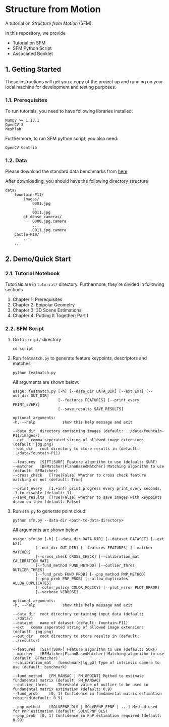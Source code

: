 # Structure from Motion 

A tutorial on _Structure from Motion_ (SFM). 

In this repository, we provide
* Tutorial on SFM
* SFM Python Script
* Associated Booklet

## 1. Getting Started

These instructions will get you a copy of the project up and running on your local machine for development and testing purposes.

### 1.1. Prerequisites

To run tutorials, you need to have following libraries installed:
```
Numpy >= 1.13.1
OpenCV 3
Meshlab
```
Furthermore, to run SFM python script, you also need: 
```
OpenCV Contrib
```

### 1.2. Data 
Please download the standard data benchmarks from [here](https://github.com/openMVG/SfM_quality_evaluation)

After downloading, you should have the following directory structure 
```
data/
    fountain-P11/ 
        images/
            0001.jpg
            ...
            0011.jpg
        gt_dense_cameras/
            0000.jpg.camera
            ...
            0011.jpg.camera
    Castle-P19/
        ...
    ...
```

## 2. Demo/Quick Start

### 2.1. Tutorial Notebook 
Tutorials are in `tutorial/` directory. Furthermore, they're divided in following sections
1. Chapter 1: Prerequisites
2. Chapter 2: Epipolar Geometry
3. Chapter 3: 3D Scene Estimations
4. Chapter 4: Putting It Together: Part I

### 2.2. SFM Script
1. Go to `script/` directory
    ```
    cd script
    ```

2. Run `featmatch.py` to generate feature keypoints, descriptors and matches
    ```
    python featmatch.py
    ```

    All arguments are shown below: 
    ```
    usage: featmatch.py [-h] [--data_dir DATA_DIR] [--ext EXT] [--out_dir OUT_DIR]
                        [--features FEATURES] [--print_every PRINT_EVERY]
                        [--save_results SAVE_RESULTS]

    optional arguments:
    -h, --help            show this help message and exit

    --data_dir  directory containing images (default: ../data/fountain-P11/images/)
    --ext   comma seperated string of allowed image extensions (default: jpg,png)
    --out_dir   root directory to store results in (default: ../data/fountain-P11)

    --features  [SIFT|SURF] Feature algorithm to use (default: SURF)
    --matcher   [BFMatcher|FlannBasedMatcher] Matching algorithm to use (default: BFMatcher)
    --cross_check   [True|False] Whether to cross check feature matching or not (default: True)

    --print_every   [1,+inf] print progress every print_every seconds, -1 to disable (default: 1)
    --save_results  [True|False] whether to save images with keypoints drawn on them (default: False)
    ```

3. Run `sfm.py` to generate point cloud: 
    ```
    python sfm.py --data-dir <path-to-data-directory>
    ```

    All arguments are shown below
    ```
    usage: sfm.py [-h] [--data_dir DATA_DIR] [--dataset DATASET] [--ext EXT]
              [--out_dir OUT_DIR] [--features FEATURES] [--matcher MATCHER]
              [--cross_check CROSS_CHECK] [--calibration_mat CALIBRATION_MAT]
              [--fund_method FUND_METHOD] [--outlier_thres OUTLIER_THRES]
              [--fund_prob FUND_PROB] [--pnp_method PNP_METHOD]
              [--pnp_prob PNP_PROB] [--allow_duplicates ALLOW_DUPLICATES]
              [--color_policy COLOR_POLICY] [--plot_error PLOT_ERROR]
              [--verbose VERBOSE]

    optional arguments:
    -h, --help            show this help message and exit
    
    --data_dir  root directory containing input data (default: ../data/)
    --dataset   name of dataset (default: fountain-P11)
    --ext   comma seperated string of allowed image extensions (default: jpg,png)
    --out_dir   root directory to store results in (default: ../results/)

    --features  [SIFT|SURF] Feature algorithm to use (default: SURF)
    --matcher   [BFMatcher|FlannBasedMatcher] Matching algorithm to use (default: BFMatcher)
    --calibration_mat   [benchmark|lg_g3] Type of intrinsic camera to use (default: benchmark)
    
    --fund_method   [FM_RANSAC | FM_8POINT] Method to estimate fundamental matrix (default: FM_RANSAC)
    --outlier_thres     Threshold value of outlier to be used in fundamental matrix estimation (default: 0.9)
    --fund_prob     [0, 1] Confidence in fundamental matrix estimation required(default: 0.9)

    --pnp_method    [SOLVEPNP_DLS | SOLVEPNP_EPNP | ...] Method used for PnP estimation (default: SOLVEPNP_DLS)
    --pnp_prob  [0, 1] Confidence in PnP estimation required (default: 0.99)
    ```
